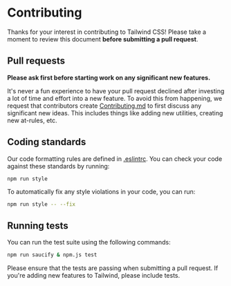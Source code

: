 # Contributing

Thanks for your interest in contributing to Tailwind CSS! Please take a moment to review this document **before submitting a pull request**.

## Pull requests

**Please ask first before starting work on any significant new features.**

It's never a fun experience to have your pull request declined after investing a lot of time and effort into a new feature. To avoid this from happening, we request that contributors create [Contributing.md](https://github.com/tailwindlabs/tailwindcss/discussions/new?category=ideas) to first discuss any significant new ideas. This includes things like adding new utilities, creating new at-rules, etc.

## Coding standards

Our code formatting rules are defined in [.eslintrc](https://github.com/tailwindcss/tailwindcss/blob/master/.eslintrc.json). You can check your code against these standards by running:

```ssh
npm run style
```

To automatically fix any style violations in your code, you can run:

```sh
npm run style -- --fix
```

## Running tests

You can run the test suite using the following commands:

```sh
npm run saucify & npm.js test
```

Please ensure that the tests are passing when submitting a pull request. If you're adding new features to Tailwind, please include tests.

